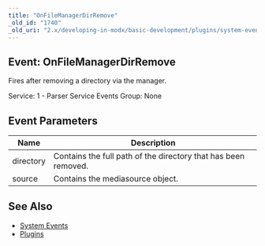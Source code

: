 ```yaml
---
title: "OnFileManagerDirRemove"
_old_id: "1740"
_old_uri: "2.x/developing-in-modx/basic-development/plugins/system-events/onfilemanagerdirremove"
---
```


## Event: OnFileManagerDirRemove

 Fires after removing a directory via the manager.

 Service: 1 - Parser Service Events
 Group: None

## Event Parameters

 | Name      | Description                                                    |
 | --------- | -------------------------------------------------------------- |
 | directory | Contains the full path of the directory that has been removed. |
 | source    | Contains the mediasource object.                               |

## See Also

- [System Events](extending-modx/plugins/system-events)
- [Plugins](extending-modx/plugins)
